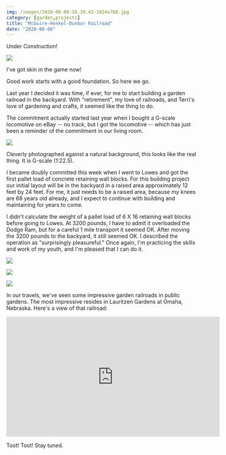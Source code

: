```yaml
---
img: /images/2020-08-08-16.30.42-1024x768.jpg
category: [garden,projects]
title: "McGuire-Henkel-Dunbar Railroad"
date: "2020-08-08"
---
```


Under Construction!

![](/images/2020-08-08-16.30.42-1024x768.jpg)

I've got skin in the game now!

Good work starts with a good foundation. So here we go.

Last year I decided it was time, if ever, for me to start building a garden railroad in the backyard. With "retirement", my love of railroads, and Terri's love of gardening and crafts, it seemed like the thing to do.

The commitment actually started last year when I bought a G-scale locomotive on eBay -- no track, but I got the locomotive -- which has just been a reminder of the commitment in our living room.

![](/images/s-l1600-1024x768.jpg)

Cleverly photographed against a natural background, this looks like the real thing. It is G-scale (1:22.5).

I became doubly committed this week when I went to Lowes and got the first pallet load of concrete retaining wall blocks. For this building project our initial layout will be in the backyard in a raised area approximately 12 feet by 24 feet. For me, it just needs to be a raised area, because my knees are 68 years old already, and I expect to continue with building and maintaining for years to come.

I didn't calculate the weight of a pallet load of 6 X 16 retaining wall blocks before going to Lowes. At 3200 pounds, I have to admit it overloaded the Dodge Ram, but for a careful 1 mile transport it seemed OK. After moving the 3200 pounds to the backyard, it still seemed OK. I described the operation as "surprisingly pleasureful." Once again, I'm practicing the skills and work of my youth, and I'm pleased that I can do it.




![](/images/DSC00657.resized.jpg)

![](/images/IMG_20200806_124855.jpg)

![](/images/IMG_20200806_124915.jpg)




In our travels, we've seen some impressive garden railroads in public gardens. The most impressive resides in Lauritzen Gardens at Omaha, Nebraska. Here's a view of that railroad:

<iframe width="560" height="315" src="https://www.youtube.com/embed/3JtpIAaFuu8" frameborder="0" allow="accelerometer; autoplay; clipboard-write; encrypted-media; gyroscope; picture-in-picture" allowfullscreen></iframe>

Toot! Toot! Stay tuned.
